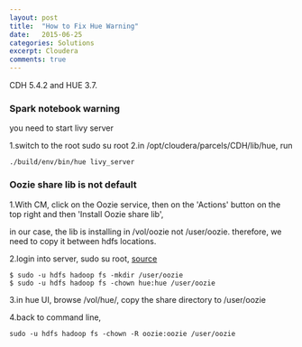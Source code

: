 ```yaml
---
layout: post
title:  "How to Fix Hue Warning"
date:   2015-06-25
categories: Solutions
excerpt: Cloudera
comments: true
---
```

CDH 5.4.2 and HUE 3.7.

### Spark notebook warning

you need to start livy server

1.switch to the root sudo su root
2.in /opt/cloudera/parcels/CDH/lib/hue, run 

~~~ shell
./build/env/bin/hue livy_server
~~~

### Oozie share lib is not default

1.With CM, click on the Oozie service, then on the 'Actions' button on the
top right and then 'Install Oozie share lib',

in our case, the lib is installing in /vol/oozie not /user/oozie. 
therefore, we need to copy it between hdfs locations. 

2.login into server, sudo su root, [source](http://www.cloudera.com/content/cloudera/en/documentation/core/v5-2-x/topics/cdh_ig_oozie_configure.html)

~~~ shell
$ sudo -u hdfs hadoop fs -mkdir /user/oozie
$ sudo -u hdfs hadoop fs -chown hue:hue /user/oozie
~~~

3.in hue UI, browse /vol/hue/, copy the share directory to /user/oozie

4.back to command line,

~~~ shell
sudo -u hdfs hadoop fs -chown -R oozie:oozie /user/oozie
~~~
